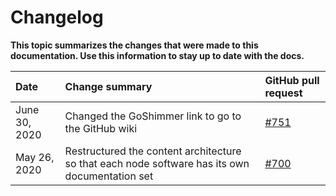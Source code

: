 # Changelog

**This topic summarizes the changes that were made to this documentation. Use this information to stay up to date with the docs.**

|**Date**|**Change summary**|**GitHub pull request**|
|:-------|:-----------------|:----------------------|
|June 30, 2020|Changed the GoShimmer link to go to the GitHub wiki | [#751](https://github.com/iotaledger/documentation/pull/751)|
|May 26, 2020|Restructured the content architecture so that each node software has its own documentation set | [#700](https://github.com/iotaledger/documentation/pull/700)|